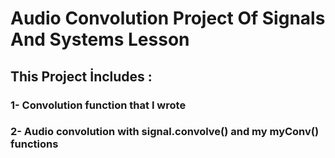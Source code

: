 # Audio Convolution Project Of Signals And Systems Lesson
<h2>This Project İncludes :</h2>
<h3>1- Convolution function that I wrote</h3>
<h3>2- Audio convolution with signal.convolve() and my myConv() functions</h3>
